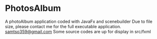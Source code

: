 # PhotosAlbum
A photoAlbum application coded with JavaFx and scenebuilder
Due to file size, please contact me for the full executable application. samtso359@gmail.com
Some source codes are up for display in src/fxml
